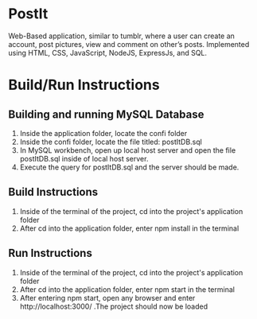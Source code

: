 # PostIt

Web-Based application, similar to tumblr, where a user can create an account, post pictures, view and comment on other’s posts. Implemented using HTML, CSS, JavaScript, NodeJS, ExpressJs, and SQL.

# Build/Run Instructions

## Building and running MySQL Database
1. Inside the application folder, locate the confi folder
2. Inside the confi folder, locate the file titled: postItDB.sql
3. In MySQL workbench, open up local host server and open the file postItDB.sql inside of local host server.
4. Execute the query for postItDB.sql and the server should be made.

## Build Instructions
1. Inside of the terminal of the project, cd into the project's application folder
2. After cd into the application folder, enter npm install in the terminal

## Run Instructions
1. Inside of the terminal of the project, cd into the project's application folder
2. After cd into the application folder, enter npm start in the terminal
3. After entering npm start, open any browser and enter http://localhost:3000/  .The project should now be loaded
